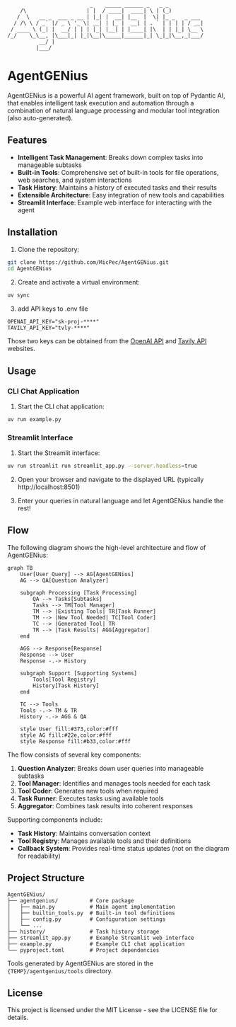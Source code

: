 ```
                          _    _____ ______ _   _ _           
    /\                   | |  / ____|  ____| \ | (_)          
   /  \   __ _  ___ _ __ | |_| |  __| |__  |  \| |_ _   _ ___ 
  / /\ \ / _` |/ _ \ '_ \| __| | |_ |  __| | . ` | | | | / __|
 / ____ \ (_| |  __/ | | | |_| |__| | |____| |\  | | |_| \__ \
/_/    \_\__, |\___|_| |_|\__|\_____|______|_| \_|_|\__,_|___/
          __/ |                                               
         |___/                                                
```


# AgentGENius

AgentGENius is a powerful AI agent framework, built on top of Pydantic AI, that enables intelligent task execution and automation through a combination of natural language processing and modular tool integration (also auto-generated).

## Features

- **Intelligent Task Management**: Breaks down complex tasks into manageable subtasks
- **Built-in Tools**: Comprehensive set of built-in tools for file operations, web searches, and system interactions
- **Task History**: Maintains a history of executed tasks and their results
- **Extensible Architecture**: Easy integration of new tools and capabilities
- **Streamlit Interface**: Example web interface for interacting with the agent

## Installation

1. Clone the repository:
```bash
git clone https://github.com/MicPec/AgentGENius.git
cd AgentGENius
```

2. Create and activate a virtual environment:
```bash
uv sync
```

3. add API keys to .env file
```code
OPENAI_API_KEY="sk-proj-****"
TAVILY_API_KEY="tvly-****"
```
Those two keys can be obtained from the [OpenAI API](https://platform.openai.com) and [Tavily API](https://app.tavily.com/) websites.
## Usage

### CLI Chat Application

1. Start the CLI chat application:
```bash
uv run example.py
```

### Streamlit Interface

1. Start the Streamlit interface:
```bash
uv run streamlit run streamlit_app.py --server.headless=true
```

2. Open your browser and navigate to the displayed URL (typically http://localhost:8501)

3. Enter your queries in natural language and let AgentGENius handle the rest!

## Flow

The following diagram shows the high-level architecture and flow of AgentGENius:

```mermaid
graph TB
    User[User Query] --> AG[AgentGENius]
    AG --> QA[Question Analyzer]

    subgraph Processing [Task Processing]
        QA --> Tasks[Subtasks]
        Tasks --> TM[Tool Manager]
        TM --> |Existing Tools| TR[Task Runner]
        TM --> |New Tool Needed| TC[Tool Coder]
        TC --> |Generated Tool| TR
        TR --> |Task Results| AGG[Aggregator]
    end
    
    AGG --> Response[Response]
    Response --> User
    Response -.-> History
    
    subgraph Support [Supporting Systems]
        Tools[Tool Registry]
        History[Task History]
    end
    
    TC --> Tools
    Tools -.-> TM & TR
    History -.-> AGG & QA

    style User fill:#373,color:#fff
    style AG fill:#22e,color:#fff
    style Response fill:#b33,color:#fff

```

The flow consists of several key components:

1. **Question Analyzer**: Breaks down user queries into manageable subtasks
2. **Tool Manager**: Identifies and manages tools needed for each task
3. **Tool Coder**: Generates new tools when required
4. **Task Runner**: Executes tasks using available tools
5. **Aggregator**: Combines task results into coherent responses

Supporting components include:
- **Task History**: Maintains conversation context
- **Tool Registry**: Manages available tools and their definitions
- **Callback System**: Provides real-time status updates (not on the diagram for readability) 

## Project Structure

```
AgentGENius/
├── agentgenius/          # Core package
│   ├── main.py           # Main agent implementation
│   ├── builtin_tools.py  # Built-in tool definitions
│   ├── config.py         # Configuration settings
│   └── ...
├── history/              # Task history storage
├── streamlit_app.py      # Example Streamlit web interface
├── example.py            # Example CLI chat application
└── pyproject.toml        # Project dependencies
```
Tools generated by AgentGENius are stored in the `{TEMP}/agentgenius/tools` directory.

## License

This project is licensed under the MIT License - see the LICENSE file for details.
